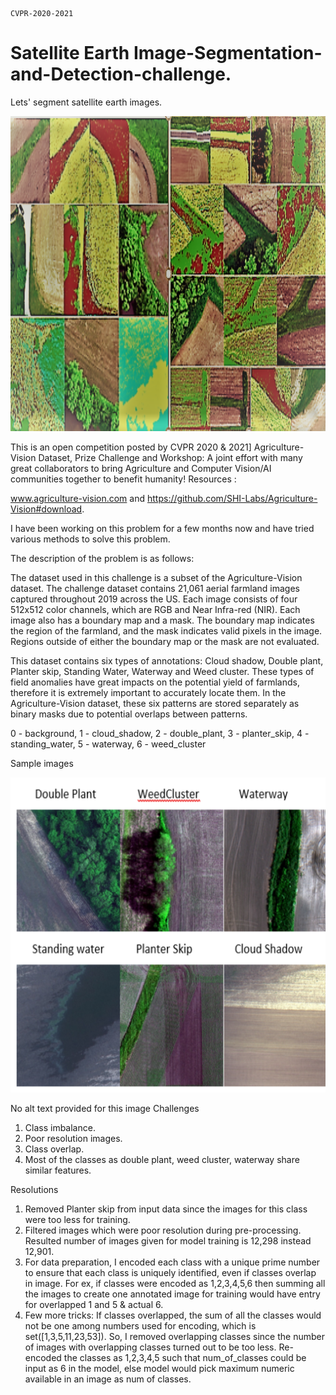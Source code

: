                                                                      CVPR-2020-2021
# Satellite Earth Image-Segmentation-and-Detection-challenge.

Lets' segment satellite earth images.


![alt text](https://github.com/Deepika-Sharma08/CVPR-2020-2021-Image-Segmentation-and-detection-challenge./blob/main/supporting%20images/1.png?raw=true)



This is an open competition posted by CVPR 2020 & 2021] Agriculture-Vision Dataset, Prize Challenge and Workshop: 
A joint effort with many great collaborators to bring Agriculture and Computer Vision/AI communities together to benefit humanity! 
 Resources : 

www.agriculture-vision.com and https://github.com/SHI-Labs/Agriculture-Vision#download.

I have been working on this problem for a few months now and have tried various methods to solve this problem. 

The description of the problem is as follows:

The dataset used in this challenge is a subset of the Agriculture-Vision dataset. 
The challenge dataset contains 21,061 aerial farmland images captured throughout 2019 across the US. 
Each image consists of four 512x512 color channels, which are RGB and Near Infra-red (NIR). Each image also has a boundary map and a mask. 
The boundary map indicates the region of the farmland, and the mask indicates valid pixels in the image. 
Regions outside of either the boundary map or the mask are not evaluated.

This dataset contains six types of annotations: Cloud shadow, Double plant, Planter skip, Standing Water, Waterway and Weed cluster. 
These types of field anomalies have great impacts on the potential yield of farmlands, therefore it is extremely important to accurately locate them. 
In the Agriculture-Vision dataset, these six patterns are stored separately as binary masks due to potential overlaps between patterns. 

0 - background,  1 - cloud_shadow,  2 - double_plant,  3 - planter_skip,  4 - standing_water,  5 - waterway,  6 - weed_cluster

Sample images


![alt text](https://github.com/Deepika-Sharma08/CVPR-2020-2021-Image-Segmentation-and-detection-challenge./blob/main/supporting%20images/2.png?raw=true)



      

      

      

      

      


  

  
No alt text provided for this image
Challenges

   1. Class imbalance.
   2. Poor resolution images.
   3. Class overlap.
   4. Most of the classes as double plant, weed cluster, waterway share similar features.

Resolutions

   1. Removed Planter skip from input data since the images for this class were too less for training.
   2. Filtered images which were poor resolution during pre-processing. Resulted number of images given for model training is 12,298 instead 12,901.
   3. For data preparation, I encoded each class with a unique prime number to ensure that each class is uniquely identified, even if classes overlap in image. For  ex, if classes were encoded as 1,2,3,4,5,6 then summing all the images to create one annotated image for training would have entry for overlapped 1 and 5 & actual 6.
   4. Few more tricks: If classes overlapped, the sum of all the classes would not be one among numbers used for encoding, which is set([1,3,5,11,23,53]). So, I removed overlapping classes since the number of images with overlapping classes turned out to be too less. Re-encoded the classes as 1,2,3,4,5 such that num_of_classes could be input as 6 in the model, else model would pick maximum numeric available in an image as num of classes. 



 
